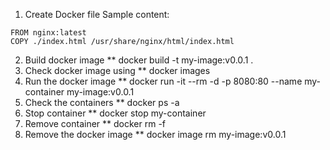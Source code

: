 1. Create Docker file
  Sample content:
  ```
  FROM nginx:latest
  COPY ./index.html /usr/share/nginx/html/index.html
  ```
  
2. Build docker image
  ** docker build -t my-image:v0.0.1 .
3. Check docker image using 
  ** docker images
4. Run the docker image
  ** docker run -it --rm -d -p 8080:80 --name my-container my-image:v0.0.1
5. Check the containers
  ** docker ps -a
6. Stop container
  ** docker stop my-container
7. Remove container 
  ** docker rm -f <containerId>
8. Remove the docker image
  ** docker image rm my-image:v0.0.1
